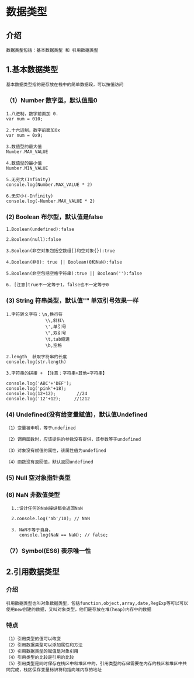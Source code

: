 # 数据类型

## 介绍
    数据类型包括：基本数据类型 和 引用数据类型
    
## 1.基本数据类型
    基本数据类型指的是存放在栈中的简单数据段，可以按值访问
    
### （1）Number 数字型，默认值是0

    1.八进制，数字前面加 0.
    var num = 010;
    
    2.十六进制，数字前面加0x
    var num = 0x9;
    
    3.数值型的最大值
    Number.MAX_VALUE
    
    4.数值型的最小值
    Number.MIN_VALUE
    
    5.无穷大(Infinity)
    console.log(Number.MAX_VALUE * 2)
    
    6.无穷小(-Infinity)
    console.log(-Number.MAX_VALUE * 2)

### (2) Boolean 布尔型，默认值是false
    
    1.Boolean(undefined):false

    2.Boolean(null):false

    3.Boolean(非空对象包括空数组[]和空对象{}):true

    4.Boolean(非0): true || Boolean(0和NaN):false

    5.Boolean(非空包括空格字符串):true || Boolean(''):false

    6. [注意]true不一定等于1，false也不一定等于0
    
### (3) String 符串类型，默认值"" 单双引号效果一样
    

    1.字符转义字符：\n,换行符
                   \\,斜杠\
                   \',单引号
                   \",双引号
                   \t,tab缩进
                   \b,空格
    
    2.length  获取字符串的长度
    console.log(str.length)
    
    3.字符串的拼接 + 【注意：字符串+其他=字符串】
    
    console.log('ABC'+'DEF');
    console.log('pink'+18);
    console.log(12+12);        //24
    console.log('12'+12);     //1212    
    
    
### (4) Undefined(没有给变量赋值)，默认值Undefined
    
    （1）变量被申明，等于undefined
    
    （2）调用函数时，应该提供的参数没有提供，该参数等于undefined
    
    （3）对象没有赋值的属性，该属性值为undefined
    
    （4）函数没有返回值，默认返回undefined
    
### (5) Null 空对象指针类型
    
### (6) NaN 非数值类型
    
      1.:设计任何的NaN操纵都会返回NaN
      
      2.console.log('ab'/10); // NaN
      
      3. NaN不等于自身。
         console.log(NaN == NaN); // false;
         
### （7）Symbol(ES6)  表示唯一性

## 2.引用数据类型

### 介绍
    引用数据类型也叫对象数据类型，包括function,object,array,date,RegExp等可以可以使用new创建的数据，又叫对象类型，他们是存放在堆(heap)内存中的数据
    
### 特点
    （1）引用类型的值可以改变
    （2）引用数据类型可以添加属性和方法
    （3）引用数据类型的赋值是对象引用
    （4）引用类型的比较是引用的比较
    （5）引用类型是同时保存在栈区中和堆区中的，引用类型的存储需要在内存的栈区和堆区中共同完成，栈区保存变量标识符和指向堆内存的地址
